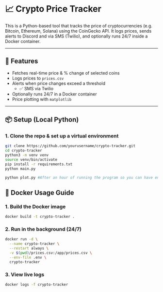 # 📈 Crypto Price Tracker

This is a Python-based tool that tracks the price of cryptocurrencies (e.g. Bitcoin, Ethereum, Solana) using the CoinGecko API. It logs prices, sends alerts to Discord and via SMS (Twilio), and optionally runs 24/7 inside a Docker container.

---

## 🚀 Features

- Fetches real-time price & % change of selected coins
- Logs prices to `prices.csv`
- Alerts when price changes exceed a threshold
  - ✅ SMS via Twilio
- Optionally runs 24/7 in a Docker container
- Price plotting with `matplotlib`

---

## 📦 Setup (Local Python)

### 1. Clone the repo & set up a virtual environment

```bash
git clone https://github.com/yourusername/crypto-tracker.git
cd crypto-tracker
python3 -m venv venv
source venv/bin/activate
pip install -r requirements.txt
python main.py

python plot.py #After an hour of running the program so you can have enough data to work with
```

## 🐳 Docker Usage Guide

### 1. Build the Docker image
```bash
docker build -t crypto-tracker .
```

### 2. Run in the background (24/7)
```bash
docker run -d \
  --name crypto-tracker \
  --restart always \
  -v $(pwd)/prices.csv:/app/prices.csv \
  --env-file .env \
  crypto-tracker
```

### 3. View live logs
```bash
docker logs -f crypto-tracker
```


